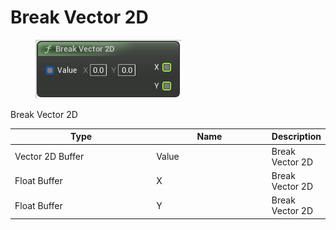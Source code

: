 # Break Vector 2D

<div align="left" data-full-width="false">

<figure><img src="Break_Vector_2D.png" alt=""><figcaption></figcaption></figure>

</div>

Break Vector 2D

<table>
<thead><tr><th width="250">Type</th><th width="200">Name</th><th>Description</th></tr></thead>
<tbody>
<tr><td>Vector 2D Buffer</td><td>Value</td><td>Break Vector 2D</td></tr>
<tr><td>Float Buffer</td><td>X</td><td>Break Vector 2D</td></tr>
<tr><td>Float Buffer</td><td>Y</td><td>Break Vector 2D</td></tr>
</tbody>
</table>